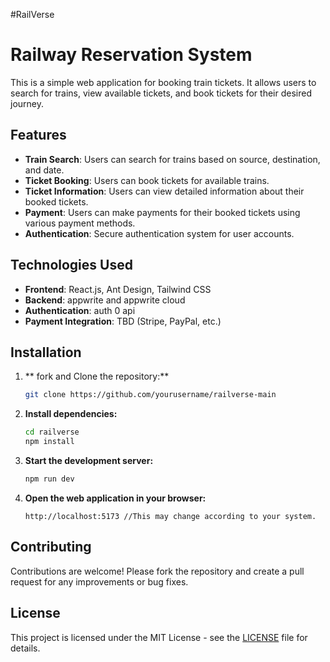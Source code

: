 #RailVerse
# Railway Reservation System

This is a simple web application for booking train tickets. It allows users to search for trains, view available tickets, and book tickets for their desired journey.

## Features

- **Train Search**: Users can search for trains based on source, destination, and date.
- **Ticket Booking**: Users can book tickets for available trains.
- **Ticket Information**: Users can view detailed information about their booked tickets.
- **Payment**: Users can make payments for their booked tickets using various payment methods.
- **Authentication**: Secure authentication system for user accounts.

## Technologies Used

- **Frontend**: React.js, Ant Design, Tailwind CSS
- **Backend**: appwrite and appwrite cloud 
- **Authentication**: auth 0 api 
- **Payment Integration**: TBD (Stripe, PayPal, etc.)

## Installation

1. ** fork and Clone the repository:**

   ```bash
   git clone https://github.com/yourusername/railverse-main
   ```

2. **Install dependencies:**

   ```bash
   cd railverse
   npm install
   ```

3. **Start the development server:**

   ```bash
   npm run dev
   ```

4. **Open the web application in your browser:**

   ```url
   http://localhost:5173 //This may change according to your system.
   ```

## Contributing

Contributions are welcome! Please fork the repository and create a pull request for any improvements or bug fixes.

## License

This project is licensed under the MIT License - see the [LICENSE](LICENSE) file for details.
